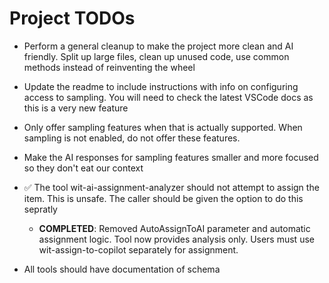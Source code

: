 # Project TODOs

- Perform a general cleanup to make the project more clean and AI friendly. Split up large files, clean up unused code, use common methods instead of reinventing the wheel

- Update the readme to include instructions with info on configuring access to sampling. You will need to check the latest VSCode docs as this is a very new feature

- Only offer sampling features when that is actually supported. When sampling is not enabled, do not offer these features.  

- Make the AI responses for sampling features smaller and more focused so they don't eat our context

- ✅ The tool wit-ai-assignment-analyzer should not attempt to assign the item. This is unsafe. The caller should be given the option to do this sepratly 
    - **COMPLETED**: Removed AutoAssignToAI parameter and automatic assignment logic. Tool now provides analysis only. Users must use wit-assign-to-copilot separately for assignment.

- All tools should have documentation of schema

